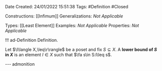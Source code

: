 <br />
<br />

Date Created: 24/01/2022 15:51:38
Tags: #Definition #Closed 

Constructions: [[Infimum]]
Generalizations: _Not Applicable_

Types: [[Least Element]]
Examples: _Not Applicable_ 
Properties: _Not Applicable_

!!! ad-Definition Definition.

Let $\l\langle X,\leq\r\rangle$ be a poset and fix $S\subseteq X$. A **lower bound of $S$ in $X$** is an element $l\in X$ such that $\fa s\in S:l\leq s$. 

--- admonition
